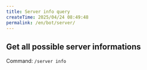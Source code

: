 ```yaml
---
title: Server info query
createTime: 2025/04/24 08:49:48
permalink: /en/bot/server/
---
```

## Get all possible server informations
Command: `/server info`

<LinkCard title="Back to project" icon="icon-park-solid:back" href="/en/bot/"></LinkCard>